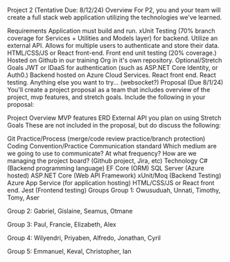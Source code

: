 Project 2 (Tentative Due: 8/12/24)
Overview
For P2, you and your team will create a full stack web application utilizing the technologies we've learned.

Requirements
Application must build and run.
xUnit Testing (70% branch coverage for Services + Utilities and Models layer) for backend.
Utilize an external API.
Allows for multiple users to authenticate and store their data.
HTML/CSS/JS or React front-end.
Front end unit testing (20% coverage.)
Hosted on Github in our training Org in it's own repository.
Optional/Stretch Goals
JWT or IDaaS for authentication (such as ASP.NET Core Identity, or Auth0.)
Backend hosted on Azure Cloud Services.
React front end.
React testing.
Anything else you want to try... (websocket?)
Proposal (Due 8/1/24)
You'll create a project proposal as a team that includes overview of the project, mvp features, and stretch goals. Include the following in your proposal:

Project Overview
MVP features
ERD
External API you plan on using
Stretch Goals
These are not included in the proposal, but do discuss the following:

Git Practice/Process (merge/code review practice/branch protection)
Coding Convention/Practice
Communication standard
Which medium are we going to use to communicate?
At what frequency?
How are we managing the project board? (Github project, Jira, etc)
Technology
C# (Backend programming language)
EF Core (ORM)
SQL Server (Azure hosted)
ASP.NET Core (Web API Framework)
xUnit/Moq (Backend Testing)
Azure App Service (for application hosting)
HTML/CSS/JS or React front end.
Jest (Frontend testing)
Groups
Group 1: Owusuduah, Unnati, Timothy, Tomy, Aser

Group 2: Gabriel, Gislaine, Seamus, Otmane

Group 3: Paul, Francie, Elizabeth, Alex

Group 4: Wilyendri, Priyaben, Alfredo, Jonathan, Cyril

Group 5: Emmanuel, Keval, Christopher, Ian
